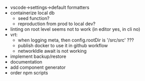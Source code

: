 - vscode->settings->default formatters
- containerize local db
  - seed function?
  - reproduction from prod to local dev?
- linting on root level seems not to work (in editor yes, in cli no)
- vrt:
  - when logging meta, then config.rootDir is '/src/src' ???
  - publish docker to use it in github workflow
  - networkIdle await is not working
- implement backup/restore
- documentation
- add component generator
- order npm scripts